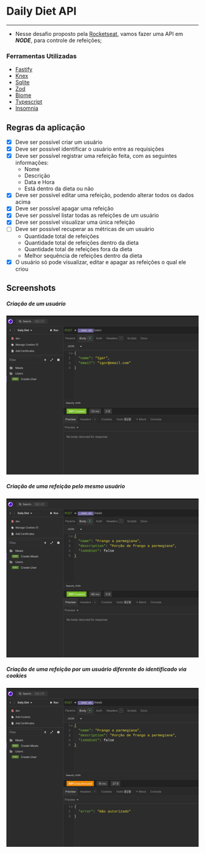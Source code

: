 # Daily Diet API
___

- Nesse desafio proposto pela [Rocketseat](https://www.rocketseat.com.br/), vamos fazer uma API em ***NODE***, para controle de refeições;

### Ferramentas Utilizadas
- [Fastify](https://fastify.dev/)
- [Knex](https://knexjs.org/)
- [Sqlite](https://www.sqlite.org/)
- [Zod](https://zod.dev/)
- [Biome](https://biomejs.dev/)
- [Typescript](https://www.typescriptlang.org/)
- [Insomnia](https://insomnia.rest/)

## Regras da aplicação
- [x] Deve ser possível criar um usuário
- [x] Deve ser possível identificar o usuário entre as requisições
- [x] Deve ser possível registrar uma refeição feita, com as seguintes informações:
  - Nome
  - Descrição
  - Data e Hora
  - Está dentro da dieta ou não
- [x] Deve ser possível editar uma refeição, podendo alterar todos os dados acima
- [x] Deve ser possível apagar uma refeição
- [x] Deve ser possível listar todas as refeições de um usuário
- [x] Deve ser possível visualizar uma única refeição
- [ ] Deve ser possível recuperar as métricas de um usuário
  - Quantidade total de refeições
  - Quantidade total de refeições dentro da dieta
  - Quantidade total de refeições fora da dieta
  - Melhor sequência de refeições dentro da dieta
- [x] O usuário só pode visualizar, editar e apagar as refeições o qual ele criou

## Screenshots

##### Criação de um usuário
![Criação de um usuário](./assets/createUser.png)

##### Criação de uma refeição pelo mesmo usuário
![Criação de uma refeição pelo mesmo usuário](./assets/createMealsBySameUser.png)

##### Criação de uma refeição por um usuário diferente do identificado via cookies
![Criação de uma refeição por um usuário diferente do identificado via cookies](./assets/createMealsDifferentUser.png)
